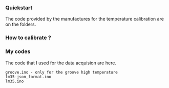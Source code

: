### Quickstart

The code provided by the manufactures for the temperature calibration are on the folders. <br>
### How to calibrate ?

### My codes
The code that I used for the data acquision are here.
``` arduino
groove.ino - only for the groove high temperature
lm35-json_format.ino
lm35.ino

```


